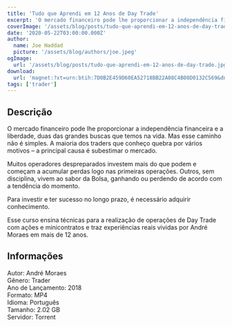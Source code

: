 ```yaml
---
title: 'Tudo que Aprendi em 12 Anos de Day Trade'
excerpt: 'O mercado financeiro pode lhe proporcionar a independência financeira e a liberdade, duas das grandes buscas que temos na vida. Mas esse caminho não é simples. A maioria dos traders que conheço quebra por vários motivos – a principal causa é subestimar o mercado.  Muitos operadores de'
coverImage: '/assets/blog/posts/tudo-que-aprendi-em-12-anos-de-day-trade.jpg'
date: '2020-05-22T03:00:00.000Z'
author:
  name: Joe Haddad
  picture: '/assets/blog/authors/joe.jpeg'
ogImage:
  url: '/assets/blog/posts/tudo-que-aprendi-em-12-anos-de-day-trade.jpg'
download:
  url: 'magnet:?xt=urn:btih:7D0B2E459D60EA52718BB22A08C4B08D0132C569&dn=Tudo%20que%20Aprendi%20em%2012%20anos%20de%20Day%20Trade%20-%20Andre%20Moraes&tr=udp%3a%2f%2ftracker.openbittorrent.com%3a1337%2fannounce&tr=udp%3a%2f%2ftracker.opentrackr.org%3a1337%2fannounce'
tags: ['trader']
---
```

<h2>Descrição</h2>
<p></p><p>O mercado financeiro pode lhe proporcionar a independência financeira e a liberdade, duas das grandes buscas que temos na vida. Mas esse caminho não é simples. A maioria dos traders que conheço quebra por vários motivos – a principal causa é subestimar o mercado.</p><p>Muitos operadores despreparados investem mais do que podem e começam a acumular perdas logo nas primeiras operações. Outros, sem disciplina, vivem ao sabor da Bolsa, ganhando ou perdendo de acordo com a tendência do momento.</p><p>Para investir e ter sucesso no longo prazo, é necessário adquirir conhecimento.</p><p>Esse curso ensina técnicas para a realização de operações de Day Trade com ações e minicontratos e traz experiências reais vividas por André Moraes em mais de 12 anos.</p><h2>Informações</h2><p>Autor: André Moraes<br/>Gênero: Trader<br/>Ano de Lançamento: 2018<br/>Formato: MP4<br/>Idioma: Português<br/>Tamanho: 2.02 GB<br/>Servidor: Torrent</p>
